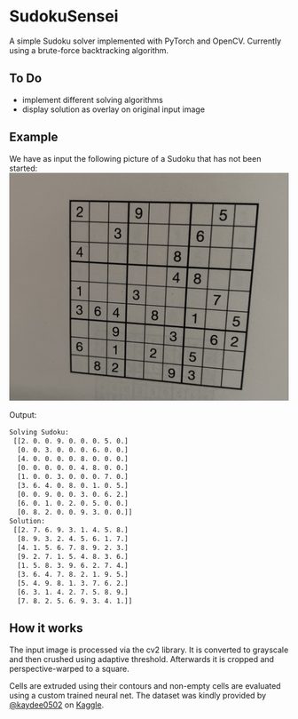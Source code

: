 # SudokuSensei

A simple Sudoku solver implemented with PyTorch and OpenCV.
Currently using a brute-force backtracking algorithm.

## To Do
  - implement different solving algorithms
  - display solution as overlay on original input image
  
## Example
  We have as input the following picture of a Sudoku that has not been started:
  ![sample](test_images/sample_sudoku.jpeg)
  
 Output:
 ```
 Solving Sudoku:
  [[2. 0. 0. 9. 0. 0. 0. 5. 0.]
   [0. 0. 3. 0. 0. 0. 6. 0. 0.]
   [4. 0. 0. 0. 0. 8. 0. 0. 0.]
   [0. 0. 0. 0. 0. 4. 8. 0. 0.]
   [1. 0. 0. 3. 0. 0. 0. 7. 0.]
   [3. 6. 4. 0. 8. 0. 1. 0. 5.]
   [0. 0. 9. 0. 0. 3. 0. 6. 2.]
   [6. 0. 1. 0. 2. 0. 5. 0. 0.]
   [0. 8. 2. 0. 0. 9. 3. 0. 0.]]
Solution:
  [[2. 7. 6. 9. 3. 1. 4. 5. 8.]
   [8. 9. 3. 2. 4. 5. 6. 1. 7.]
   [4. 1. 5. 6. 7. 8. 9. 2. 3.]
   [9. 2. 7. 1. 5. 4. 8. 3. 6.]
   [1. 5. 8. 3. 9. 6. 2. 7. 4.]
   [3. 6. 4. 7. 8. 2. 1. 9. 5.]
   [5. 4. 9. 8. 1. 3. 7. 6. 2.]
   [6. 3. 1. 4. 2. 7. 5. 8. 9.]
   [7. 8. 2. 5. 6. 9. 3. 4. 1.]]
   ```
   
## How it works
The input image is processed via the cv2 library. It is converted to grayscale and then crushed using adaptive threshold.
Afterwards it is cropped and perspective-warped to a square.

Cells are extruded using their contours and non-empty cells are evaluated using a custom trained neural net. The dataset was kindly provided by [@kaydee0502](https://github.com/kaydee0502) on [Kaggle](https://www.kaggle.com/datasets/kshitijdhama/printed-digits-dataset). 

